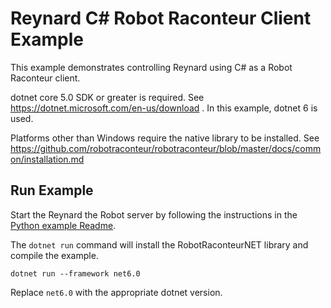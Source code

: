 # Reynard C\# Robot Raconteur Client Example

This example demonstrates controlling Reynard using C\# as a Robot Raconteur client.

dotnet core 5.0 SDK or greater is required. See https://dotnet.microsoft.com/en-us/download . In this example,
dotnet 6 is used.

Platforms other than Windows require the native library to be installed. See
https://github.com/robotraconteur/robotraconteur/blob/master/docs/common/installation.md

## Run Example

Start the Reynard the Robot server by following the instructions in the [Python example Readme](../../python/client/README.md).

The `dotnet run` command will install the RobotRaconteurNET library and compile the example.

```
dotnet run --framework net6.0
```

Replace `net6.0` with the appropriate dotnet version.
